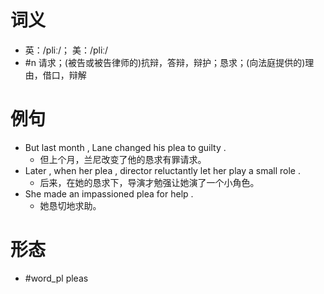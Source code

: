 # 词义
- 英：/pliː/； 美：/pliː/
- #n 请求；(被告或被告律师的)抗辩，答辩，辩护；恳求；(向法庭提供的)理由，借口，辩解
# 例句
- But last month , Lane changed his plea to guilty .
	- 但上个月，兰尼改变了他的恳求有罪请求。
- Later , when her plea , director reluctantly let her play a small role .
	- 后来，在她的恳求下，导演才勉强让她演了一个小角色。
- She made an impassioned plea for help .
	- 她恳切地求助。
# 形态
- #word_pl pleas
